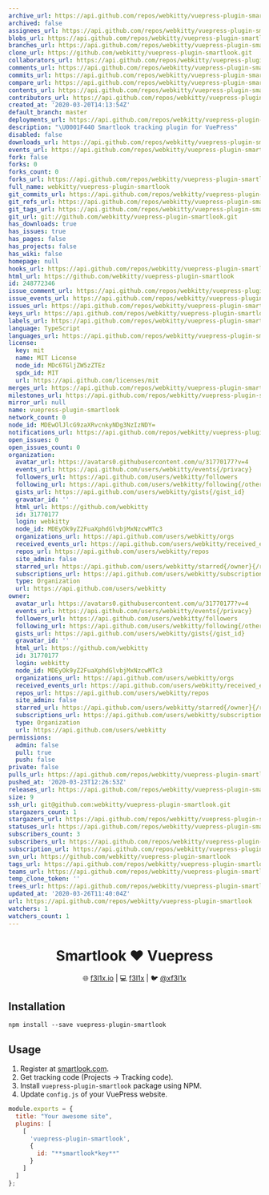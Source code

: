 ```yaml
---
archive_url: https://api.github.com/repos/webkitty/vuepress-plugin-smartlook/{archive_format}{/ref}
archived: false
assignees_url: https://api.github.com/repos/webkitty/vuepress-plugin-smartlook/assignees{/user}
blobs_url: https://api.github.com/repos/webkitty/vuepress-plugin-smartlook/git/blobs{/sha}
branches_url: https://api.github.com/repos/webkitty/vuepress-plugin-smartlook/branches{/branch}
clone_url: https://github.com/webkitty/vuepress-plugin-smartlook.git
collaborators_url: https://api.github.com/repos/webkitty/vuepress-plugin-smartlook/collaborators{/collaborator}
comments_url: https://api.github.com/repos/webkitty/vuepress-plugin-smartlook/comments{/number}
commits_url: https://api.github.com/repos/webkitty/vuepress-plugin-smartlook/commits{/sha}
compare_url: https://api.github.com/repos/webkitty/vuepress-plugin-smartlook/compare/{base}...{head}
contents_url: https://api.github.com/repos/webkitty/vuepress-plugin-smartlook/contents/{+path}
contributors_url: https://api.github.com/repos/webkitty/vuepress-plugin-smartlook/contributors
created_at: '2020-03-20T14:13:54Z'
default_branch: master
deployments_url: https://api.github.com/repos/webkitty/vuepress-plugin-smartlook/deployments
description: "\U0001F440 Smartlook tracking plugin for VuePress"
disabled: false
downloads_url: https://api.github.com/repos/webkitty/vuepress-plugin-smartlook/downloads
events_url: https://api.github.com/repos/webkitty/vuepress-plugin-smartlook/events
fork: false
forks: 0
forks_count: 0
forks_url: https://api.github.com/repos/webkitty/vuepress-plugin-smartlook/forks
full_name: webkitty/vuepress-plugin-smartlook
git_commits_url: https://api.github.com/repos/webkitty/vuepress-plugin-smartlook/git/commits{/sha}
git_refs_url: https://api.github.com/repos/webkitty/vuepress-plugin-smartlook/git/refs{/sha}
git_tags_url: https://api.github.com/repos/webkitty/vuepress-plugin-smartlook/git/tags{/sha}
git_url: git://github.com/webkitty/vuepress-plugin-smartlook.git
has_downloads: true
has_issues: true
has_pages: false
has_projects: false
has_wiki: false
homepage: null
hooks_url: https://api.github.com/repos/webkitty/vuepress-plugin-smartlook/hooks
html_url: https://github.com/webkitty/vuepress-plugin-smartlook
id: 248772346
issue_comment_url: https://api.github.com/repos/webkitty/vuepress-plugin-smartlook/issues/comments{/number}
issue_events_url: https://api.github.com/repos/webkitty/vuepress-plugin-smartlook/issues/events{/number}
issues_url: https://api.github.com/repos/webkitty/vuepress-plugin-smartlook/issues{/number}
keys_url: https://api.github.com/repos/webkitty/vuepress-plugin-smartlook/keys{/key_id}
labels_url: https://api.github.com/repos/webkitty/vuepress-plugin-smartlook/labels{/name}
language: TypeScript
languages_url: https://api.github.com/repos/webkitty/vuepress-plugin-smartlook/languages
license:
  key: mit
  name: MIT License
  node_id: MDc6TGljZW5zZTEz
  spdx_id: MIT
  url: https://api.github.com/licenses/mit
merges_url: https://api.github.com/repos/webkitty/vuepress-plugin-smartlook/merges
milestones_url: https://api.github.com/repos/webkitty/vuepress-plugin-smartlook/milestones{/number}
mirror_url: null
name: vuepress-plugin-smartlook
network_count: 0
node_id: MDEwOlJlcG9zaXRvcnkyNDg3NzIzNDY=
notifications_url: https://api.github.com/repos/webkitty/vuepress-plugin-smartlook/notifications{?since,all,participating}
open_issues: 0
open_issues_count: 0
organization:
  avatar_url: https://avatars0.githubusercontent.com/u/31770177?v=4
  events_url: https://api.github.com/users/webkitty/events{/privacy}
  followers_url: https://api.github.com/users/webkitty/followers
  following_url: https://api.github.com/users/webkitty/following{/other_user}
  gists_url: https://api.github.com/users/webkitty/gists{/gist_id}
  gravatar_id: ''
  html_url: https://github.com/webkitty
  id: 31770177
  login: webkitty
  node_id: MDEyOk9yZ2FuaXphdGlvbjMxNzcwMTc3
  organizations_url: https://api.github.com/users/webkitty/orgs
  received_events_url: https://api.github.com/users/webkitty/received_events
  repos_url: https://api.github.com/users/webkitty/repos
  site_admin: false
  starred_url: https://api.github.com/users/webkitty/starred{/owner}{/repo}
  subscriptions_url: https://api.github.com/users/webkitty/subscriptions
  type: Organization
  url: https://api.github.com/users/webkitty
owner:
  avatar_url: https://avatars0.githubusercontent.com/u/31770177?v=4
  events_url: https://api.github.com/users/webkitty/events{/privacy}
  followers_url: https://api.github.com/users/webkitty/followers
  following_url: https://api.github.com/users/webkitty/following{/other_user}
  gists_url: https://api.github.com/users/webkitty/gists{/gist_id}
  gravatar_id: ''
  html_url: https://github.com/webkitty
  id: 31770177
  login: webkitty
  node_id: MDEyOk9yZ2FuaXphdGlvbjMxNzcwMTc3
  organizations_url: https://api.github.com/users/webkitty/orgs
  received_events_url: https://api.github.com/users/webkitty/received_events
  repos_url: https://api.github.com/users/webkitty/repos
  site_admin: false
  starred_url: https://api.github.com/users/webkitty/starred{/owner}{/repo}
  subscriptions_url: https://api.github.com/users/webkitty/subscriptions
  type: Organization
  url: https://api.github.com/users/webkitty
permissions:
  admin: false
  pull: true
  push: false
private: false
pulls_url: https://api.github.com/repos/webkitty/vuepress-plugin-smartlook/pulls{/number}
pushed_at: '2020-03-23T12:26:53Z'
releases_url: https://api.github.com/repos/webkitty/vuepress-plugin-smartlook/releases{/id}
size: 9
ssh_url: git@github.com:webkitty/vuepress-plugin-smartlook.git
stargazers_count: 1
stargazers_url: https://api.github.com/repos/webkitty/vuepress-plugin-smartlook/stargazers
statuses_url: https://api.github.com/repos/webkitty/vuepress-plugin-smartlook/statuses/{sha}
subscribers_count: 3
subscribers_url: https://api.github.com/repos/webkitty/vuepress-plugin-smartlook/subscribers
subscription_url: https://api.github.com/repos/webkitty/vuepress-plugin-smartlook/subscription
svn_url: https://github.com/webkitty/vuepress-plugin-smartlook
tags_url: https://api.github.com/repos/webkitty/vuepress-plugin-smartlook/tags
teams_url: https://api.github.com/repos/webkitty/vuepress-plugin-smartlook/teams
temp_clone_token: ''
trees_url: https://api.github.com/repos/webkitty/vuepress-plugin-smartlook/git/trees{/sha}
updated_at: '2020-03-26T11:40:04Z'
url: https://api.github.com/repos/webkitty/vuepress-plugin-smartlook
watchers: 1
watchers_count: 1
---
```


<h1 align=center>Smartlook ❤️ Vuepress</h1>

<p align=center>
🌐 <a href="https://f3l1x.io">f3l1x.io</a> | 💻 <a href="https://github.com/f3l1x">f3l1x</a> | 🐦 <a href="https://twitter.com/xf3l1x">@xf3l1x</a>
</p>

## Installation

```
npm install --save vuepress-plugin-smartlook
```

## Usage

1. Register at [smartlook.com](https://www.smartlook.com/).
2. Get tracking code (Projects -> Tracking code).
3. Install `vuepress-plugin-smartlook` package using NPM.
4. Update `config.js` of your VuePress website.

```js
module.exports = {
  title: "Your awesome site",
  plugins: [
    [
      'vuepress-plugin-smartlook',
      {
        id: "**smartlook*key**"
      }
    ]
  ]
};
```
